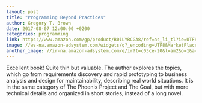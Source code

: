 ```yaml
---
layout: post
title: "Programming Beyond Practices"
author: Gregory T. Brown
date: 2017-08-07 12:00:00 +0200
categories: programming
link: https://www.amazon.com/gp/product/B01LYRCGA8/ref=as_li_tl?ie=UTF8&camp=1789&creative=9325&creativeASIN=B01LYRCGA8&linkCode=as2&tag=c03ce-20&linkId=4723ca13b811faedab0b1b51b1ce654c
image: //ws-na.amazon-adsystem.com/widgets/q?_encoding=UTF8&MarketPlace=US&ASIN=B01LYRCGA8&ServiceVersion=20070822&ID=AsinImage&WS=1&Format=_SL250_&tag=c03ce-20
another_image: //ir-na.amazon-adsystem.com/e/ir?t=c03ce-20&l=am2&o=1&a=B01LYRCGA8
---
```


Excellent book! Quite thin but valuable. The author explores the topics, which go from requirements discovery and rapid prototyping to business analysis and design for maintainability, describing real world situations. It is in the same category of The Phoenix Project and The Goal, but with more technical details and organized in short stories, instead of a long novel.
